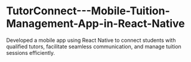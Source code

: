 # TutorConnect---Mobile-Tuition-Management-App-in-React-Native
Developed a mobile app using React Native to connect students with qualified tutors, facilitate seamless communication, and manage tuition sessions efficiently.
